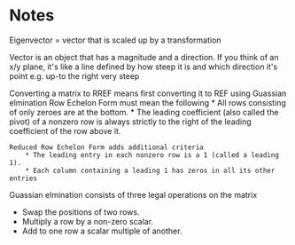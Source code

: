 # Notes

Eigenvector = vector that is scaled up by a transformation

Vector is an object that has a magnitude and a direction. If you think of an x/y plane, it's like a line defined by how steep it is and which direction it's point e.g. up-to the right very steep

Converting a matrix to RREF means first converting it to REF using Guassian elmination
    Row Echelon Form must mean the following
        * All rows consisting of only zeroes are at the bottom.
        * The leading coefficient (also called the pivot) of a nonzero row is always strictly to the right of the leading coefficient of the row above it.

    Reduced Row Echelon Form adds additional criteria
        * The leading entry in each nonzero row is a 1 (called a leading 1).
        * Each column containing a leading 1 has zeros in all its other entries
Guassian elmination consists of three legal operations on the matrix

* Swap the positions of two rows.
* Multiply a row by a non-zero scalar.
* Add to one row a scalar multiple of another.
